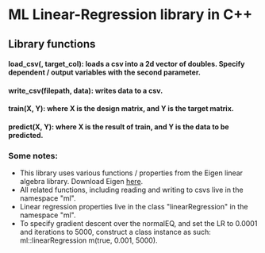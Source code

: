 # ML Linear-Regression library in C++
## Library functions
#### load_csv(, target_col): loads a csv into a 2d vector of doubles. Specify dependent / output variables with the second parameter.
#### write_csv(filepath, data): writes data to a csv.
#### train(X, Y): where X is the design matrix, and Y is the target matrix.
#### predict(X, Y): where X is the result of train, and Y is the data to be predicted.

### Some notes: 
- This library uses various functions / properties from the Eigen linear algebra library. Download Eigen [here](https://eigen.tuxfamily.org/index.php?title=Main_Page).
- All related functions, including reading and writing to csvs live in the namespace "ml".
- Linear regression properties live in the class "linearRegression" in the namespace "ml".
- To specify gradient descent over the normalEQ, and set the LR to 0.0001 and iterations to 5000, construct a class instance as such: ml::linearRegression m(true, 0.001, 5000).
